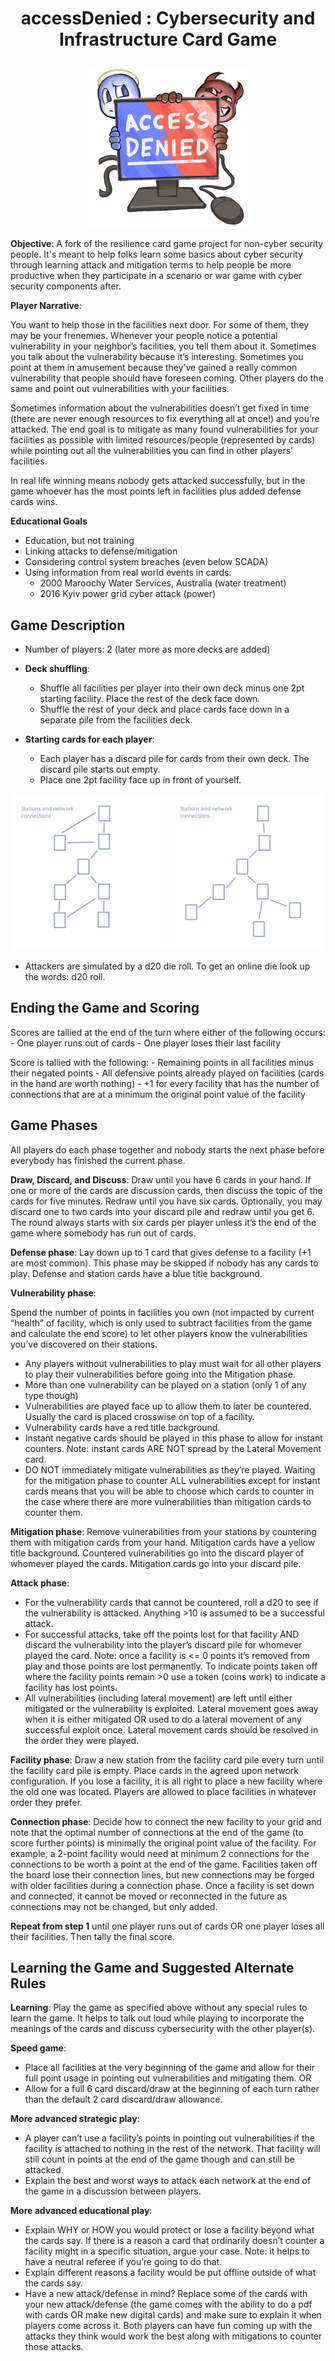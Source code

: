 
# <p align="center">accessDenied : Cybersecurity and Infrastructure Card Game</p>

<p align="center">
<img src="./images/accessDenied.jpg" alt="Main image of the accessDenied card game." width="256">
</p>

**Objective**: A fork of the resilience card game project for non-cyber security people. It's meant to help folks learn some basics about cyber security through learning attack and mitigation terms to help people be more productive when they participate in a scenario or war game with cyber security components after.

**Player Narrative**:

You want to help those in the facilities next door. For some of them, they may be your frenemies. Whenever your people notice a potential vulnerability in your neighbor’s facilities, you tell them about it. Sometimes you talk about the vulnerability because it’s interesting. Sometimes you point at them in amusement because they’ve gained a really common vulnerability that people should have foreseen coming.
Other players do the same and point out vulnerabilities with your facilities. 

Sometimes information about the vulnerabilities doesn’t get fixed in time (there are never enough resources to fix everything all at once!) and you’re attacked. The end goal is to mitigate as many found vulnerabilities for your facilities as possible with limited resources/people (represented by cards) while pointing out all the vulnerabilities you can find in other players’ facilities.

In real life winning means nobody gets attacked successfully, but in the game whoever has the most points left in facilities plus added defense cards wins.

**Educational Goals**

- Education, but not training
- Linking attacks to defense/mitigation
- Considering control system breaches (even below SCADA)
- Using information from real world events in cards:
  - 2000 Maroochy Water Services, Australia (water treatment)
  - 2016 Kyiv power grid cyber attack (power)

## Game Description
  - Number of players: 2 (later more as more decks are added)
  - **Deck shuffling**:
    - Shuffle all facilities per player into their own deck minus one 2pt starting facility. Place the rest of the deck face down.
    - Shuffle the rest of your deck and place cards face down in a separate pile from the facilities deck.
  
  - **Starting cards for each player**:
    - Each player has a discard pile for cards from their own deck. The discard pile starts out empty.
    - Place one 2pt facility face up in front of yourself.

<p align="center">
<img src="./images/stationConnections1.png" alt="One way stations may be connected." width="250">    <img src="./images/stationConnections2.png" alt="A second way stations may be connected." width="250">
</p>

  - Attackers are simulated by a d20 die roll. To get an online die look up the words: d20 roll.

## Ending the Game and Scoring

Scores are tallied at the end of the turn where either of the following occurs:
	- One player runs out of cards
	- One player loses their last facility
	
Score is tallied with the following:
	- Remaining points in all facilities minus their negated points
	- All defensive points already played on facilities (cards in the hand are worth nothing)
	- +1 for every facility that has the number of connections that are at a minimum the original point value of the facility

## Game Phases

All players do each phase together and nobody starts the next phase before everybody has finished the current phase.

**Draw, Discard, and Discuss**: Draw until you have 6 cards in your hand. If one or more of the cards are discussion cards, then discuss the topic of the cards for five minutes. Redraw until you have six cards. Optionally, you may discard one to two cards into your discard pile and redraw until you get 6. The round always starts with six cards per player unless it’s the end of the game where somebody has run out of cards.

**Defense phase**: Lay down up to 1 card that gives defense to a facility (+1 are most common). This phase may be skipped if nobody has any cards to play. Defense and station cards have a blue title background.

**Vulnerability phase**:

Spend the number of points in facilities you own (not impacted by current “health” of facility, which is only used to subtract facilities from the game and calculate the end score) to let other players know the vulnerabilities you’ve discovered on their stations.

- Any players without vulnerabilities to play must wait for all other players to play their vulnerabilities before going into the Mitigation phase.
- More than one vulnerability can be played on a station (only 1 of any type though)
- Vulnerabilities are played face up to allow them to later be countered. Usually the card is placed crosswise on top of a facility.
- Vulnerability cards have a red title background.
- Instant negative cards should be played in this phase to allow for instant counters. Note: instant cards ARE NOT spread by the Lateral Movement card.
- DO NOT immediately mitigate vulnerabilities as they’re played. Waiting for the mitigation phase to counter ALL vulnerabilities except for instant cards means that you will be able to choose which cards to counter in the case where there are more vulnerabilities than mitigation cards to counter them.

**Mitigation phase**: Remove vulnerabilities from your stations by countering them with mitigation cards from your hand. Mitigation cards have a yellow title background. Countered vulnerabilities go into the discard player of whomever played the cards. Mitigation cards go into your discard pile.

**Attack phase**:

- For the vulnerability cards that cannot be countered, roll a d20 to see if the vulnerability is attacked. Anything >10 is assumed to be a successful attack.
- For successful attacks, take off the points lost for that facility AND discard the vulnerability into the player’s discard pile for whomever played the card. Note: once a facility is <= 0 points it’s removed from play and those points are lost permanently. To indicate points taken off where the facility points remain >0 use a token (coins work) to indicate a facility has lost points.
- All vulnerabilities (including lateral movement) are left until either mitigated or the vulnerability is exploited. Lateral movement goes away when it is either mitigated OR used to do a lateral movement of any successful  exploit once. Lateral movement cards should be resolved in the order they were played.

**Facility phase**: Draw a new station from the facility card pile every turn until the facility card pile is empty. Place cards in the agreed upon network configuration. If you lose a facility, it is all right to place a new facility where the old one was located. Players are allowed to place facilities in whatever order they prefer.

**Connection phase**: Decide how to connect the new facility to your grid and note that the optimal number of connections at the end of the game (to score further points) is minimally the original point value of the facility. For example, a 2-point facility would need at minimum 2 connections for the connections to be worth a point at the end of the game. Facilities taken off the board lose their connection lines, but new connections may be forged with older facilities during a connection phase. Once a facility is set down and connected, it cannot be moved or reconnected in the future as connections may not be changed, but only added.

**Repeat from step 1** until one player runs out of cards OR one player loses all their facilities. Then tally the final score.

## Learning the Game and Suggested Alternate Rules

**Learning**: Play the game as specified above without any special rules to learn the game. It helps to talk out loud while playing to incorporate the meanings of the cards and discuss cybersecurity with the other player(s).

**Speed game**:

- Place all facilities at the very beginning of the game and allow for their full point usage in pointing out vulnerabilities and mitigating them.
OR
- Allow for a full 6 card discard/draw at the beginning of each turn rather than the default 2 card discard/draw allowance.

**More advanced strategic play**:

- A player can’t use a facility’s points in pointing out vulnerabilities if the facility is attached to nothing in the rest of the network. That facility will still count in points at the end of the game though and can still be attacked.
- Explain the best and worst ways to attack each network at the end of the game in a discussion between players.

**More advanced educational play**:

- Explain WHY or HOW you would protect or lose a facility beyond what the cards say. If there is a reason a card that ordinarily doesn’t counter a facility might in a specific situation, argue your case. Note: it helps to have a neutral referee if you’re going to do that.
- Explain different reasons a facility would be put offline outside of what the cards say.
- Have a new attack/defense in mind? Replace some of the cards with your new attack/defense (the game comes with the ability to do a pdf with cards OR make new digital cards) and make sure to explain it when players come across it. Both players can have fun coming up with the attacks they think would work the best along with mitigations to counter those attacks.

